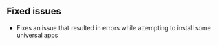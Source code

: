 ## Fixed issues
- Fixes an issue that resulted in errors while attempting to install some universal apps
